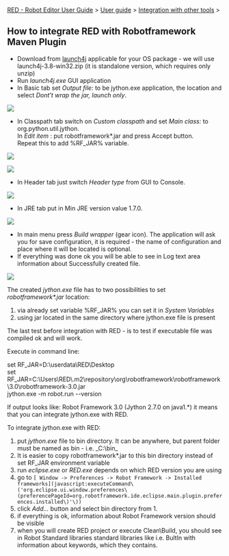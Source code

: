 [RED - Robot Editor User Guide](..\\..\\index.md) > [User
guide](..\\user_guide.md) > [Integration with other
tools](..\\tools_integration.md) >

## How to integrate RED with Robotframework Maven Plugin

  * Download from [launch4j](http://sourceforge.net/projects/launch4j/files/launch4j-3/3.8/) applicable for your OS package - we will use launch4j-3.8-win32.zip (it is standalone version, which requires only unzip) 
  * Run _launch4j.exe_ GUI application 
  * In Basic tab set _Output file:_ to be jython.exe application, the location and select _Dont't wrap the jar, launch only_. 

![](images/maven_3_basic.png)

  * In Classpath tab switch on _Custom classpath_ and set _Main class:_ to org.python.util.jython.   
In _Edit item_ : put robotframework*.jar and press Accept button.  
Repeat this to add %RF_JAR% variable.

![](images/maven_4_classpath.jpg)

![](images/maven_4_classpath1.jpg)

  * In Header tab just switch _Header type_ from GUI to Console. 

![](images/maven_5_header.png)

  * In JRE tab put in Min JRE version value 1.7.0. 

![](images/maven_6_jre.jpg)

  * In main menu press _Build wrapper_ (gear icon). The application will ask you for save configuration, it is required - the name of configuration and place where it will be located is optional. 
  * If everything was done ok you will be able to see in Log text area information about Successfully created file.   

![](images/maven_8_jre.png)

The created _jython.exe_ file has to two possibilities to set
_robotframework*.jar_ location:

  1. via already set variable %RF_JAR% you can set it in _System Variables_
  2. using jar located in the same directory where jython.exe file is present

The last test before integration with RED - is to test if executable file was
compiled ok and will work.

Execute in command line:

set RF_JAR=D:\userdata\RED\Desktop  
set
RF_JAR=C:\Users\RED\\.m2\repository\org\robotframework\robotframework\3.0\robotframework-3.0.jar  
jython.exe -m robot.run --version

If output looks like: Robot Framework 3.0 (Jython 2.7.0 on java1.*) it means
that you can integrate jython.exe with RED.

To integrate jython.exe with RED:

  1. put _jython.exe_ file to bin directory. It can be anywhere, but parent folder must be named as bin - i.e. _C:\bin\_
  2. It is easier to copy robotframework*.jar to this bin directory instead of set RF_JAR environment variable
  3. run _eclipse.exe_ or _RED.exe_ depends on which RED version you are using 
  4. go to `[ Window -> Preferences -> Robot Framework -> Installed frameworks](javascript:executeCommand\('org.eclipse.ui.window.preferences\(preferencePageId=org.robotframework.ide.eclipse.main.plugin.preferences.installed\)'\))`
  5. click _Add..._ button and select bin directory from 1. 
  6. if everything is ok, information about Robot Framework version should be visible
  7. when you will create RED project or execute Clean\Build, you should see in Robot Standard libraries standard libraries like i.e. BultIn with information about keywords, which they contains.

